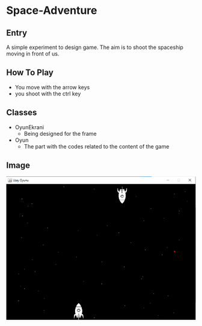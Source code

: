 # Space-Adventure

## Entry
A simple experiment to design game. The aim is to shoot the spaceship moving in front of us.

## How To Play
+ You move with the arrow keys
+ you shoot with the ctrl key

## Classes

+ OyunEkrani
  + Being designed for the frame
+ Oyun
  + The part with the codes related to the content of the game   

## Image
![space-travel](https://github.com/tahapek5454/Space-Adventure/blob/main/uzayOyunu.png)

